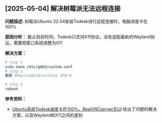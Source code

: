 ## [2025-05-04] 解决树莓派无法远程连接

**问题描述:**
树莓派Ubuntu 22.04安装Todesk进行远程连接时，电脑进度卡在100%

**原因分析：**
截止目前时间，Todesk只支持X11协议，没有适配最新的Wayland协议，需要把窗口系统调整为X11

**解决方案：**
```bash
# step 1
sudo nano /etc/gdm3/custom.conf
# step 2 
删除 #WaylandEnable=false 前的 # 

# step 3 
reboot
```

**参考资料：**
- [Ubuntu系统Todesk进度卡在100%，RealVNCserver无UI](https://www.bilibili.com/opus/909144121606668296)
给出了问题的解决方案，以及Wayland和X11之间的差别

 
